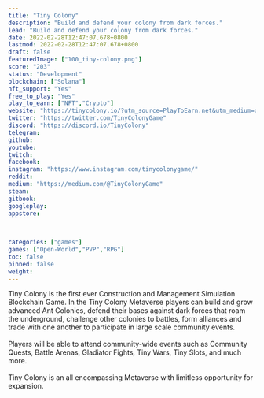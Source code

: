 ```yaml
---
title: "Tiny Colony"
description: "Build and defend your colony from dark forces."
lead: "Build and defend your colony from dark forces."
date: 2022-02-28T12:47:07.678+0800
lastmod: 2022-02-28T12:47:07.678+0800
draft: false
featuredImage: ["100_tiny-colony.png"]
score: "203"
status: "Development"
blockchain: ["Solana"]
nft_support: "Yes"
free_to_play: "Yes"
play_to_earn: ["NFT","Crypto"]
website: "https://tinycolony.io/?utm_source=PlayToEarn.net&utm_medium=organic&utm_campaign=gamepage"
twitter: "https://twitter.com/TinyColonyGame"
discord: "https://discord.io/TinyColony"
telegram: 
github: 
youtube: 
twitch: 
facebook: 
instagram: "https://www.instagram.com/tinycolonygame/"
reddit: 
medium: "https://medium.com/@TinyColonyGame"
steam: 
gitbook: 
googleplay: 
appstore: 

  
    
categories: ["games"]
games: ["Open-World","PVP","RPG"]
toc: false
pinned: false
weight: 
---
```

Tiny Colony is the first ever Construction and Management Simulation Blockchain Game. In the Tiny Colony Metaverse players can build and grow advanced Ant Colonies, defend their bases against dark forces that roam the underground, challenge other colonies to battles, form alliances and trade with one another to participate in large scale community events.<br> <br> Players will be able to attend community-wide events such as Community Quests, Battle Arenas, Gladiator Fights, Tiny Wars, Tiny Slots, and much more. <br> <br> Tiny Colony is an all encompassing Metaverse with limitless opportunity for expansion.